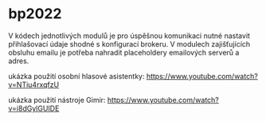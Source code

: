 # bp2022
V kódech jednotlivých modulů je pro úspěšnou komunikaci nutné nastavit přihlašovací údaje shodné s konfigurací brokeru. 
V modulech zajišťujících obsluhu emailu je potřeba nahradit placeholdery emailových serverů a adres. 

ukázka použití osobní hlasové asistentky: https://www.youtube.com/watch?v=NTiu4rxqfzU

ukázka použití nástroje Gimir: https://www.youtube.com/watch?v=i8dGylGUIDE

